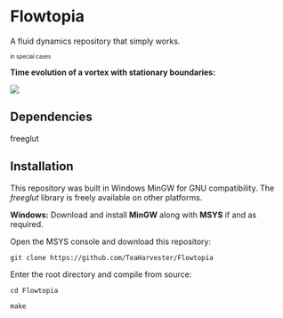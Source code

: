 Flowtopia
========
A fluid dynamics repository that simply works.

<sub><sup>in special cases<sup><sub>

__Time evolution of a vortex with stationary boundaries:__ 

![](images/vortex1.gif)

Dependencies
-------- 
freeglut

Installation
--------
This repository was built in Windows MinGW for GNU compatibility. The _freeglut_ library is freely available on other platforms.

**Windows:**
Download and install **MinGW** along with **MSYS** if and as required.

Open the MSYS console and download this repository:
```
git clone https://github.com/TeaHarvester/Flowtopia
```
Enter the root directory and compile from source:
```
cd Flowtopia
```
```
make
```